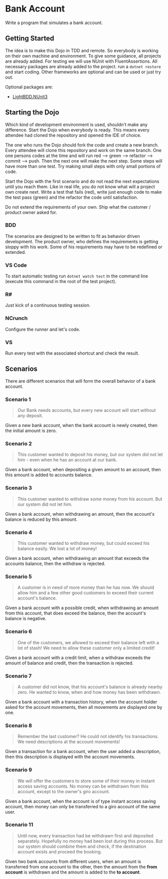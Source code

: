 # Bank Account

Write a program that simulates a bank account.

## Getting Started

The idea is to make this Dojo in TDD and remote. So everybody is working on their own machine and environment. To give some guidance, all projects are already added. For testing we will use NUnit with FluentAssertions. All necessary packages are already added to the project. run a `dotnet restore` and start coding. Other frameworks are optional and can be used or just try out.

Optional packages are:

- [LightBDD.NUnit3](https://github.com/LightBDD/LightBDD)

## Starting the Dojo

Which kind of development environment is used, shouldn't make any difference. Start the Dojo when everybody is ready. This means every attendee had cloned the repository and opened the IDE of choice.

The one who runs the Dojo should fork the code and create a new branch. Every attendee will clone this repository and work on the same branch. One one persons codes at the time and will run red --> green --> refactor --> commit --> push. Then the next one will make the next step. Some steps will have more than one test. Try making small steps with only small portions of code.

Start the Dojo with the first scenario and do not read the next expectations until you reach them. Like in real life, you do not know what will a project own create next. Write a test that fails (red), write just enough code to make the test pass (green) and the refactor the code until satisfaction.

Do not extend the requirements of your own. Ship what the customer / product owner asked for.

### BDD

The scenarios are designed to be written to fit as behavior driven development. The product owner, who defines the requirements is getting sloppy with his work. Some of his requirements may have to be redefined or extended.

### VS Code

To start automatic testing run `dotnet watch test` in the command line (execute this command in the root of the test project).

### R#

Just kick of a continuous testing session.

### NCrunch

Configure the runner and let's code.

### VS

Run every test with the associated shortcut and check the result.

## Scenarios

There are different scenarios that will form the overall behavior of a bank account.

### Scenario 1

> Our Bank needs accounts, but every new account will start without any deposit.

Given a new bank account, when the bank account is newly created, then the initial amount is zero.

### Scenario 2

> This customer wanted to deposit his money, but our system did not let him - even when he has an account at our bank.

Given a bank account, when depositing a given amount to an account, then this amount is added to accounts balance.

### Scenario 3

> This customer wanted to withdraw some money from his account. But our system did not let him.

Given a bank account, when withdrawing an amount, then the account's balance is reduced by this amount.

### Scenario 4

> This customer wanted to withdraw money, but could exceed his balance easily. We lost a lot of money!

Given a bank account, when withdrawing an amount that exceeds the accounts balance, then the withdraw is rejected.

### Scenario 5

> A customer is in need of more money than he has now. We should allow him and a few other good customers to exceed their current account's balance.

Given a bank account with a possible credit, when withdrawing an amount from this account, that does exceed the balance, then the account's balance is negative.

### Scenario 6

> One of the customers, we allowed to exceed their balance left with a lot of stash! We need to allow these customer only a limited credit!

Given a bank account with a credit limit, when a withdraw exceeds the amount of balance and credit, then the transaction is rejected.

### Scenario 7

> A customer did not know, that his account's balance is already nearby zero. He wanted to know, when and how money has been withdrawn.

Given a bank account with a transaction history, when the account holder asked for the account movements, then all movements are displayed one by one.

### Scenario 8

> Remember the last customer? He could not identify his transactions. We need descriptions at the account movements!

Given a transaction for a bank account, when the user added a description, then this description is displayed with the account movements.

### Scenario 9

> We will offer the customers to store some of their money in instant access saving accounts. No money can be withdrawn from this account, except to the owner's giro account.

Given a bank account, when the account is of type instant access saving account, then money can only be transferred to a giro account of the same user.

### Scenario 11

> Until now, every transaction had be withdrawn first and deposited separately. Hopefully no money had been lost during this process. But our system should combine them and check, if the destination account exists and proceed the booking. 

Given two bank accounts from different users, when an amount is transferred from one account to the other, then the amount from the __from account__ is withdrawn and the amount is added to the __to account__.
